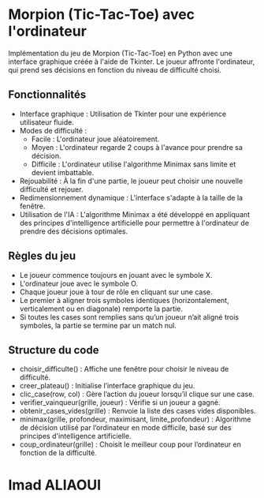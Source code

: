 # Morpion (Tic-Tac-Toe) avec l'ordinateur

Implémentation du jeu de Morpion (Tic-Tac-Toe) en Python avec une interface graphique créée à l'aide de Tkinter. Le joueur affronte l'ordinateur, qui prend ses décisions en fonction du niveau de difficulté choisi.

## Fonctionnalités

  - Interface graphique : Utilisation de Tkinter pour une expérience utilisateur fluide.
  - Modes de difficulté :
    - Facile : L'ordinateur joue aléatoirement.
    - Moyen : L'ordinateur regarde 2 coups à l'avance pour prendre sa décision.
    - Difficile : L'ordinateur utilise l'algorithme Minimax sans limite et devient imbattable.
  - Rejouabilité : À la fin d'une partie, le joueur peut choisir une nouvelle difficulté et rejouer.
  - Redimensionnement dynamique : L'interface s'adapte à la taille de la fenêtre.
  - Utilisation de l'IA : L'algorithme Minimax a été développé en appliquant des principes d'intelligence artificielle pour permettre à l'ordinateur de prendre des décisions optimales.

## Règles du jeu
  - Le joueur commence toujours en jouant avec le symbole X.
  - L'ordinateur joue avec le symbole O.
  - Chaque joueur joue à tour de rôle en cliquant sur une case.
  - Le premier à aligner trois symboles identiques (horizontalement, verticalement ou en diagonale) remporte la partie.
  - Si toutes les cases sont remplies sans qu’un joueur n’ait aligné trois symboles, la partie se termine par un match nul.

## Structure du code
  - choisir_difficulte() : Affiche une fenêtre pour choisir le niveau de difficulté.
  - creer_plateau() : Initialise l’interface graphique du jeu.
  - clic_case(row, col) : Gère l’action du joueur lorsqu’il clique sur une case.
  - verifier_vainqueur(grille, joueur) : Vérifie si un joueur a gagné.
  - obtenir_cases_vides(grille) : Renvoie la liste des cases vides disponibles.
  - minimax(grille, profondeur, maximisant, limite_profondeur) : Algorithme de décision utilisé par l’ordinateur en mode difficile, basé sur des principes d'intelligence artificielle.
  - coup_ordinateur(grille) : Choisit le meilleur coup pour l’ordinateur en fonction de la difficulté.

# Imad ALIAOUI

